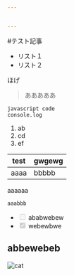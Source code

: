 ```yaml
---


---
```


<p>#テスト記事</p>
<ul>
<li>リスト１</li>
<li>リスト２</li>
</ul>
<p>ほげ</p>
<blockquote>
<p>あああああ</p>
</blockquote>
<pre><code>javascript code
console.log
</code></pre>
<ol>
<li>ab</li>
<li>cd</li>
<li>ef</li>
</ol>

<table>
<thead>
<tr>
<th>test</th>
<th>gwgewg</th>
</tr>
</thead>
<tbody>
<tr>
<td>aaaa</td>
<td>bbbbb</td>
</tr>
</tbody>
</table><p>aaaaaa</p>
<pre><code>aaabbb
</code></pre>
<ul>
<li class="task-list-item"><input type="checkbox" class="task-list-item-checkbox" disabled=""> ababwebew</li>
<li class="task-list-item"><input type="checkbox" class="task-list-item-checkbox" checked="true" disabled=""> webewbwe</li>
</ul>
<h2 id="abbewebeb">abbewebeb</h2>
<p><img src="https://cdn.pixabay.com/photo/2017/07/25/01/22/cat-2536662_960_720.jpg" alt="cat"></p>

